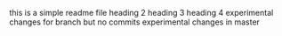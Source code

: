 this is a simple readme file
heading 2
heading 3
heading 4
experimental changes for branch but no commits
experimental changes in master
